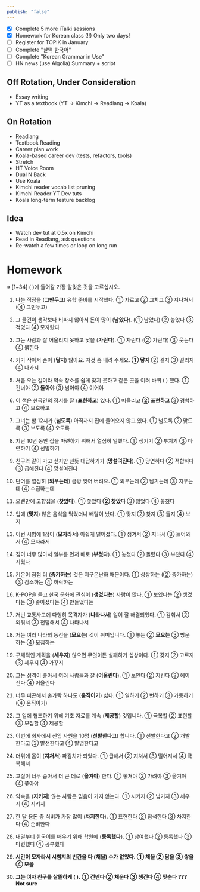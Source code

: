 ```yaml
---
publish: "false"
---
```


- [x] Complete 5 more iTalki sessions
- [x] Homework for Korean class (!!) Only two days!
 - [ ] Register for TOPIK in January
 - [ ] Complete "찰떡 한국어"
 - [ ] Complete "Korean Grammar in Use"
 - [ ] HN news (use Algolia) Summary + script
 
## Off Rotation, Under Consideration

 - Essay writing
 - YT as a textbook (YT -> Kimchi -> Readlang -> Koala)
## On Rotation

 - Readlang
 - Textbook Reading
 - Career plan work
 - Koala-based career dev (tests, refactors, tools)
 - Stretch
 - HT Voice Room
 - Dual N Back
 - Use Koala
 - Kimchi reader vocab list pruning
 - Kimchi Reader YT Dev tuts
 - Koala long-term feature backlog

## Idea
 - Watch dev tut at 0.5x on Kimchi
 - Read in Readlang, ask questions
 - Re-watch a few times or loop on long run
# Homework
※ [1~34] ( )에 들어갈 가장 알맞은 것을 고르십시오.

1. 나는 직장을 (**그만두고**) 유학 준비를 시작했다.
① 자르고 ② 그치고 ③ 지나쳐서 (④ 그만두고)

2. 그 물건이 생각보다 비싸지 않아서 돈이 많이 (**남았다**).
(① 남았다) ② 놓았다 ③ 적었다 ④ 모자랐다

3. 그는 사람과 잘 어울리지 못하고 낯을 (**가린다**).
① 차린다 (② 가린다) ③ 웃는다 ④ 붉힌다

4. 키가 작아서 손이 (**닿지**) 않아요. 저것 좀 내려 주세요.
**① 닿지** ② 길지 ③ 떨리지 ④ 나가지

5. 처음 오는 길이라 약속 장소를 쉽게 찾지 못하고 같은 곳을 여러 바퀴 ( ) 했다.
① 건너야 ② **돌아야** ③ 넘어야 ④ 이어야

6. 이 책은 한국인의 정서를 잘 (**표현하고**) 있다.
① 떠올리고 **② 표현하고** ③ 경험하고 ④ 보호하고

7. 그녀는 밤 12시가 (**넘도록**) 아직까지 집에 들어오지 않고 있다.
① 넘도록 ② 맞도록 ③ 보도록 ④ 오도록

8. 지난 10년 동안 집을 마련하기 위해서 열심히 일했다.
① 생기기 ② 부치기 ③ 마련하기 ④ 선발하기

9. 친구와 같이 가고 싶지만 선뜻 대답하기가 (**망설여진다**).
① 당연하다 ② 적합하다 ③ 급해진다 ④ 망설여진다

10. 단어를 열심히 (**외우는데**) 금방 잊어 버려요.
① 외우는데 ② 남기는데 ③ 지우는데 ④ 수집하는데

11. 오랜만에 고향집을 (**찾았다**).
① 쫓았다 **② 찾았다** ③ 잃었다 ④ 놓쳤다

12. 입에 (**맞지**) 않은 음식을 먹었더니 배탈이 났다.
① 맞지 ② 찾지 ③ 들지 ④ 보지

13. 이번 시험에 1점이 (**모자라서**) 아쉽게 떨어졌다.
① 생겨서 ② 지나서 ③ 들어와서 ④ 모자라서

14. 짐이 너무 많아서 일부를 먼저 배로 (**부쳤다**).
① 놓쳤다 ② 돌렸다 ③ 부쳤다 ④ 지웠다
  
1. 기온이 점점 더 (**증가하는**) 것은 지구온난화 때문이다.
① 상상하는 (② 증가하는) ③ 감소하는 ④ 하락하는

16. K-POP을 듣고 한국 문화에 관심이 (**생겼다는**) 사람이 많다.
① 보였다는 ② 생겼다는 ③ 좋아졌다는 ④ 만들었다는
  
1. 저번 교통사고에 다행히 목격자가 (**나타나서**) 일이 잘 해결되었다.
① 감춰서 ② 외워서 ③ 전달해서 ④ 나타나서

18. 저는 여러 나라의 동전을 (**모으는**) 것이 취미입니다.
① 놓는 ② **모으는** ③ 방문하는 ④ 모집하는
  
19. 구체적인 계획을 (**세우지**) 않으면 무엇이든 실패하기 십상이다.
① 갖지 ② 고르지 ③ 세우지 ④ 가꾸지

20. 그는 성격이 좋아서 여러 사람들과 잘 (**어울린다**).
① 보인다 ② 지킨다 ③ 헤어진다 ④ 어울린다

21. 너무 피곤해서 손가락 하나도 (**움직이기**) 싫다.
① 일하기 ② 변하기 ③ 가동하기 (④ 움직이기)

1. 그 일에 협조하기 위해 기초 자료를 계속 (**제공할**) 것입니다.
① 극복할 ② 표현할 ③ 모집할 ④ 제공할

23. 이번에 회사에서 신입 사원을 10명 (**선발한다고**) 합니다.
① 선발한다고 ② 개발한다고 ③ 발전한다고 ④ 발명한다고

24. 더위에 몸이 (**지쳐서**) 파김치가 되었다.
① 급해서 ② 지쳐서 ③ 떨어져서 ④ 극복해서

25. 교실이 너무 좁아서 더 큰 데로 (**옮겨야**) 한다.
① 놓쳐야 ② 가려야 ③ 옮겨야 ④ 쫓아야

26. 약속을 (**지키지**) 않는 사람은 믿음이 가지 않는다.
① 시키지 ② 넘기지 ③ 세우지 ④ 지키지

27. 한 달 용돈 중 식비가 가장 많이 (**차지한다**).
① 표현한다 ② 참석한다 ③ 차지한다 ④ 준비한다

28. 내일부터 한국어를 배우기 위해 학원에 (**등록했다**).
① 참여했다 ② 등록했다 ③ 마련했다 ④ 공부했다

29. **시간이 모자라서 시험지의 빈칸을 다 (채울) 수가 없었다.**
**① 채울 ② 담을 ③ 쌓을 ④ 모을**

30. **그는 여자 친구를 살뜰하게 ( ).**
**① 건넨다 ② 채운다 ③ 챙긴다 ④ 맞춘다**
**??? Not sure**